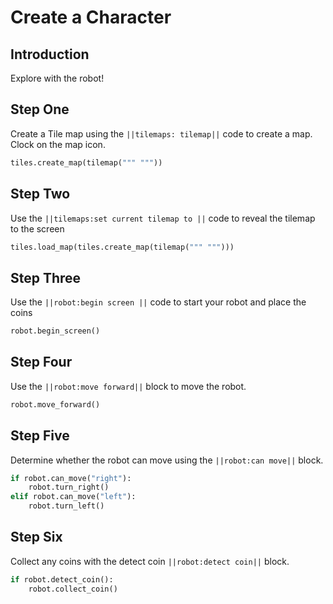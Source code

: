# Create a Character

## Introduction 

Explore with the robot!

## Step One

Create a Tile map using the ``||tilemaps: tilemap||`` code to create a map.  Clock on the map icon.

```python
tiles.create_map(tilemap(""" """))
```

## Step Two

Use the ``||tilemaps:set current tilemap to ||`` code to reveal the tilemap to the screen

```python
tiles.load_map(tiles.create_map(tilemap(""" """)))
```

## Step Three

Use the ``||robot:begin screen ||`` code to start your robot and place the coins

```python
robot.begin_screen()
```

## Step Four

Use the ``||robot:move forward||`` block to move the robot.

```python
robot.move_forward()
```

## Step Five

Determine whether the robot can move using the ``||robot:can move||`` block.

```python
if robot.can_move("right"):
    robot.turn_right()
elif robot.can_move("left"):
    robot.turn_left()

```

## Step Six

Collect any coins with the detect coin ``||robot:detect coin||`` block.

```python
if robot.detect_coin():
    robot.collect_coin()
```
